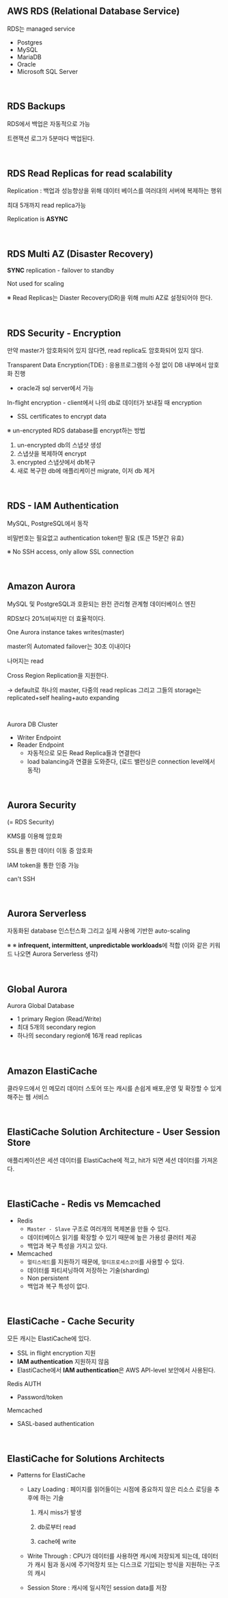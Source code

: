 ## AWS RDS (Relational Database Service) 

RDS는 managed service

+ Postgres
+ MySQL
+ MariaDB
+ Oracle
+ Microsoft SQL Server

<br>

## RDS Backups

RDS에서 백업은 자동적으로 가능

트랜잭션 로그가 5분마다 백업된다.

<br>

## RDS Read Replicas for read scalability

Replication : 백업과 성능향상을 위해 데이터 베이스를 여러대의 서버에 복제하는 행위

최대 5개까지 read replica가능 

Replication is **ASYNC**

<br>

## RDS Multi AZ (Disaster Recovery)

**SYNC** replication - failover to standby

Not used for scaling

&#8251; Read Replicas는 Diaster Recovery(DR)을 위해 multi AZ로 설정되어야 한다.

<br>

## RDS Security - Encryption

만약 master가 암호화되어 있지 않다면, read replica도 암호화되어 있지 않다.

Transparent Data Encryption(TDE) : 응용프로그램의 수정 없이 DB 내부에서 암호화 진행

+ oracle과 sql server에서 가능

In-flight encryption - client에서 나의 db로 데이터가 보내질 때 encryption

+ SSL certificates to encrypt data

&#8251; un-encrypted RDS database를 encrypt하는 방법

1. un-encrypted db의 스냅샷 생성 
2. 스냅샷을 복제하여 encrypt
3. encrypted 스냅샷에서 db복구
4. 새로 복구한 db에 애플리케이션 migrate, 이저 db 제거

<br>

## RDS - IAM Authentication 

MySQL, PostgreSQL에서 동작

비밀번호는 필요없고 authentication token만 필요 (토큰 15분간 유효)



&#8251;  No SSH access, only allow SSL connection

<br>

## Amazon Aurora

MySQL 및 PostgreSQL과 호환되는 완전 관리형 관계형 데이터베이스 엔진

RDS보다 20%비싸지만 더 효율적이다.



One Aurora instance takes writes(master)

master의 Automated failover는 30초 이내이다

나머지는 read

Cross Region Replication을 지원한다.

-> default로 하나의 master, 다중의 read replicas 그리고 그들의 storage는 replicated+self healing+auto expanding



<br>

Aurora DB Cluster

+ Writer Endpoint
+ Reader Endpoint
  + 자동적으로 모든 Read Replica들과 연결한다
  + load balancing과 연결을 도와준다, (로드 밸런싱은 connection level에서 동작)

<br>

## Aurora Security

(= RDS Security)

KMS를 이용해 암호화

SSL을 통한 데이터 이동 중 암호화

IAM token을 통한 인증 가능

can't SSH

<br>

## Aurora Serverless

자동화된 database 인스턴스화 그리고 실제 사용에 기반한 auto-scaling

&#8251; &#8251; **infrequent, intermittent, unpredictable workloads**에 적합 (이와 같은 키워드 나오면 Aurora Serverless 생각)

<br>

## Global Aurora

Aurora Global Database

+ 1 primary Region (Read/Write)
+ 최대 5개의 secondary region
+ 하나의 secondary region에 16개 read replicas

<br>

## Amazon ElastiCache

클라우드에서 인 메모리 데이터 스토어 또는 캐시를 손쉽게 배포,운영 및 확장할 수 있게 해주는 웹 서비스

<br>

## ElastiCache Solution Architecture - User Session Store

애플리케이션은 세션 데이터를 ElastiCache에 적고, hit가 되면 세션 데이터를 가져온다.

<br>

## ElastiCache - Redis vs Memcached

+ Redis
  + `Master - Slave` 구조로 여러개의 복제본을 만들  수 있다.
  + 데이터베이스 읽기를 확장할 수 있기 때문에 높은 가용성 클러터 제공
  + 백업과 복구 특성을 가지고 있다.
+ Memcached
  + `멀티스레드`를 지원하기 때문에, `멀티프로세스코어`를 사용할 수 있다.
  + 데이터를 파티셔닝하여 저장하는 기술(sharding)
  + Non persistent
  + 백업과 복구 특성이 없다.

<br>

## ElastiCache - Cache Security

모든 캐시는 ElastiCache에 있다.

+ SSL in flight encryption 지원
+ **IAM authentication** 지원하지 않음
+ ElastiCache에서 **IAM authentication**은 AWS API-level 보안에서 사용된다.

Redis AUTH

+ Password/token

Memcached

+ SASL-based authentication

<br>

## ElastiCache for Solutions Architects

+ Patterns for ElastiCache

  + Lazy Loading : 페이지를 읽어들이는 시점에 중요하지 않은 리소스 로딩을 추후에 하는 기술

    1) 캐시 miss가 발생

    2) db로부터 read

    3) cache에 write

  + Write Through : CPU가 데이터를 사용하면 캐시에 저장되게 되는데, 데이터가 캐시 됨과 동시에 주기억장치 또는 디스크로 기입되는 방식을 지원하는 구조의 캐시

  + Session Store : 캐시에 일시적인 session data를 저장





















